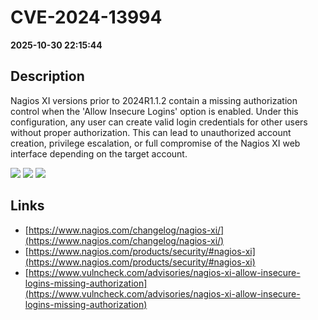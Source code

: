 # CVE-2024-13994

**2025-10-30 22:15:44**

## Description
Nagios XI versions prior to 2024R1.1.2 contain a missing authorization control when the 'Allow Insecure Logins' option is enabled. Under this configuration, any user can create valid login credentials for other users without proper authorization. This can lead to unauthorized account creation, privilege escalation, or full compromise of the Nagios XI web interface depending on the target account.

![](https://img.shields.io/static/v1?label=Score&message=8.7&color=red)
![](https://img.shields.io/static/v1?label=Severity&message=HIGH&color=red)
![](https://img.shields.io/static/v1?label=CWE&message=Auth&color=green)

## Links
- [https://www.nagios.com/changelog/nagios-xi/](https://www.nagios.com/changelog/nagios-xi/)
- [https://www.nagios.com/products/security/#nagios-xi](https://www.nagios.com/products/security/#nagios-xi)
- [https://www.vulncheck.com/advisories/nagios-xi-allow-insecure-logins-missing-authorization](https://www.vulncheck.com/advisories/nagios-xi-allow-insecure-logins-missing-authorization)

